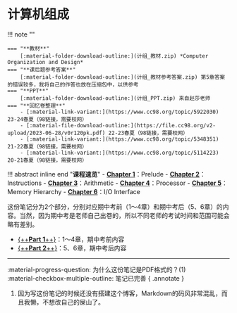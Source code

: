 # **计算机组成**

!!! note ""    
    
    === "**教材**"
        [:material-folder-download-outline:](计组_教材.zip) *Computer Organization and Design*
    === "**课后题参考答案**"
        [:material-folder-download-outline:](计组_教材参考答案.zip) 第5章答案的错误较多，我将自己的作答也放在压缩包中，以供参考
    === "**PPT**"
        [:material-folder-download-outline:](计组_PPT.zip) 来自赵莎老师
    === "**回忆卷整理**"
        - [:material-link-variant:](https://www.cc98.org/topic/5922030) 23-24春夏（98链接，需要校网）
        - [:material-file-download-outline:](https://file.cc98.org/v2-upload/2023-06-28/v0r120pk.pdf) 22-23春夏（98链接，需要校网）
        - [:material-link-variant:](https://www.cc98.org/topic/5348351) 21-22春夏（98链接，需要校网）
        - [:material-link-variant:](https://www.cc98.org/topic/5114223) 20-21春夏（98链接，需要校网）

!!! abstract inline end "**课程速览**"
    - [**Chapter 1**](计组_Part1.pdf)：Prelude
    - [**Chapter 2**](计组_Part1.pdf)：Instructions
    - [**Chapter 3**](计组_Part1.pdf)：Arithmetic
    - [**Chapter 4**](计组_Part1.pdf)：Processor
    - [**Chapter 5**](计组_Part2.pdf)：Memory Hierarchy
    - [**Chapter 6**](计组_Part2.pdf)：I/O Interface

这份笔记分为2个部分，分别对应期中考前（1～4章）和期中考后（5、6章）的内容。当然，因为期中考是老师自己出卷的，所以不同老师的考试时间和范围可能会略有差别。

- [{++**Part 1**++}](计组_Part1.pdf)：1～4章，期中考前内容
- [{++**Part 2**++}](计组_Part2.pdf)：5、6章，期中考后内容

****

:material-progress-question: 为什么这份笔记是PDF格式的？(1)<br />
:material-checkbox-multiple-outline: 笔记已完善
{ .annotate }

1. 因为写这份笔记的时候还没有搭建这个博客，Markdown的码风非常混乱，而且我懒，不想改自己的屎山了。

